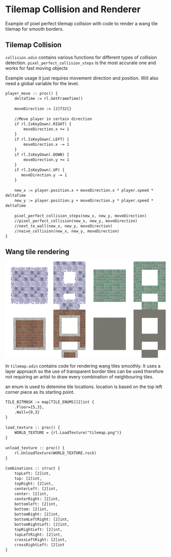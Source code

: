 # Tilemap Collision and Renderer
Example of pixel perfect tilemap collision with code to render a wang tile tilemap for smooth borders.

## Tilemap Collision
`collision.odin` contains various functions for different types of collision detection. `pixel_perfect_collision_steps` is the most accurate one and works for fast moving objects 

Example usage it just requires movement direction and position. Will also need a global variable for the level.
```odin
player_move :: proc() {
    deltaTime := rl.GetFrameTime()

    moveDirection := [2]f32{}

    //Move player in certain direction
    if rl.IsKeyDown(.RIGHT) {
        moveDirection.x += 1
    }
    if rl.IsKeyDown(.LEFT) {
        moveDirection.x -= 1
    }
    if rl.IsKeyDown(.DOWN) {
        moveDirection.y += 1
    }
    if rl.IsKeyDown(.UP) {
       moveDirection.y -= 1
    }

    new_x := player.position.x + moveDirection.x * player.speed * deltaTime
    new_y := player.position.y + moveDirection.y * player.speed * deltaTime

    pixel_perfect_collision_steps(new_x, new_y, moveDirection)
    //pixel_perfect_collision(new_x, new_y, moveDirection)
    //next_to_wall(new_x, new_y, moveDirection)
    //naive_collision(new_x, new_y, moveDirection)
}

```

## Wang tile rendering
![Screenshot of the tilemap](tilemap.png)

In `tilemap.odin` contains code for rendering wang tiles smoothly. It uses a layer approach so the use of transparent border tiles can be used therefore not requiring an artist to draw every combination of neighbouring tiles.

an enum is used to detemine tile locations. location is based on the top left corner piece as its starting point.

```odin
TILE_BITMASK := map[TILE_ENUMS][2]int {
    .Floor={5,3},
    .Wall={0,3}
}

load_texture :: proc() {
    WORLD_TEXTURE = {rl.LoadTexture("tilemap.png")}
}

unload_texture :: proc() {
    rl.UnloadTexture(WORLD_TEXTURE.rock)
}

Combinations :: struct {
    topLeft: [2]int,
    top: [2]int,
    topRight: [2]int,
    centerLeft: [2]int,
    center: [2]int,
    centerRight: [2]int,
    bottomleft: [2]int,
    bottom: [2]int,
    bottomRight: [2]int,
    bottomLeftRight: [2]int,
    bottomRightLeft: [2]int,
    topRightLeft: [2]int,
    topLeftRight: [2]int,
    crossLeftRight: [2]int,
    crossRightLeft: [2]int
}
```
